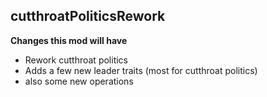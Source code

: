## cutthroatPoliticsRework
<strong> Changes this mod will have </strong>
<ul>
  <li>Rework cutthroat politics</li>
  <li>Adds a few new leader traits (most for cutthroat politics)</li>
  <li> also some new operations </li>
</ul>
